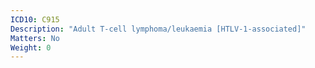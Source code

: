 ```yaml
---
ICD10: C915
Description: "Adult T-cell lymphoma/leukaemia [HTLV-1-associated]"
Matters: No
Weight: 0
---
```

